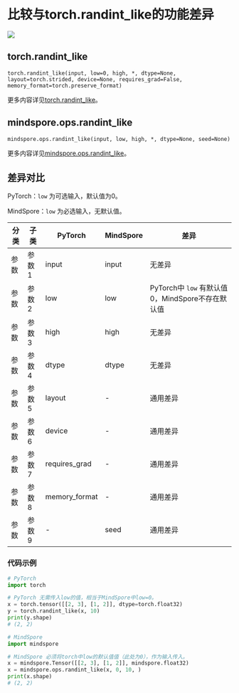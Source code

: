 # 比较与torch.randint_like的功能差异

<a href="https://gitee.com/mindspore/docs/blob/r2.0/docs/mindspore/source_zh_cn/note/api_mapping/pytorch_diff/randint_like.md" target="_blank"><img src="https://mindspore-website.obs.cn-north-4.myhuaweicloud.com/website-images/r2.0/resource/_static/logo_source.png"></a>

## torch.randint_like

```text
torch.randint_like(input, low=0, high, *, dtype=None, layout=torch.strided, device=None, requires_grad=False, memory_format=torch.preserve_format)
```

更多内容详见[torch.randint_like](https://pytorch.org/docs/1.8.1/generated/torch.randint_like.html#torch.randint_like)。

## mindspore.ops.randint_like

```text
mindspore.ops.randint_like(input, low, high, *, dtype=None, seed=None)
```

更多内容详见[mindspore.ops.randint_like](https://www.mindspore.cn/docs/zh-CN/master/api_python/ops/mindspore.ops.randint_like.html#mindspore.ops.randint_like)。

## 差异对比

PyTorch：`low` 为可选输入，默认值为0。

MindSpore：`low` 为必选输入，无默认值。

| 分类  | 子类  | PyTorch       | MindSpore | 差异                                   |
|-----|-----|---------------|-----------|--------------------------------------|
| 参数  | 参数1 | input         | input     | 无差异                                  |
| 参数  | 参数2 | low           | low       | PyTorch中 `low` 有默认值0，MindSpore不存在默认值 |
| 参数  | 参数3 | high          | high      | 无差异                                  |
| 参数  | 参数4 | dtype         | dtype     | 无差异                                  |
| 参数  | 参数5 | layout        | -         | 通用差异                                 |
| 参数  | 参数6 | device        | -         | 通用差异                                 |
| 参数  | 参数7 | requires_grad | -         | 通用差异                                 |
| 参数  | 参数8 | memory_format | -         | 通用差异                                 |
| 参数  | 参数9 | -             | seed      | 通用差异                                 |

### 代码示例

```python
# PyTorch
import torch

# PyTorch 无需传入low的值，相当于MindSpore中low=0。
x = torch.tensor([[2, 3], [1, 2]], dtype=torch.float32)
y = torch.randint_like(x, 10)
print(y.shape)
# (2, 2)

# MindSpore
import mindspore

# MindSpore 必须将torch中low的默认值值（此处为0），作为输入传入。
x = mindspore.Tensor([[2, 3], [1, 2]], mindspore.float32)
x = mindspore.ops.randint_like(x, 0, 10, )
print(x.shape)
# (2, 2)
```
